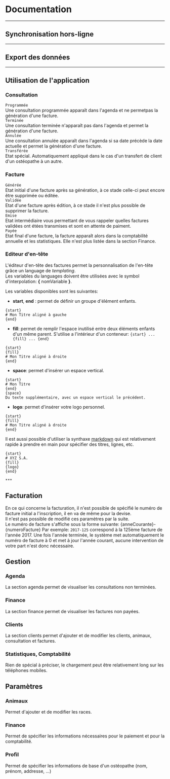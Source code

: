# Documentation

***
## Synchronisation hors-ligne

***
## Export des données

***
## Utilisation de l'application
### Consultation
`Programmée`  
Une consultation programmée apparaît dans l'agenda et ne permetpas  la génération d'une facture.  
`Terminée`  
Une consultation terminée n'apparaît pas dans l'agenda et permet la génération d'une facture.  
`Annulée`  
Une consultation annulée apparaît dans l'agenda si sa date précède la date actuelle et permet la génération d'une facture.  
`Transférée`  
Etat spécial. Automatiquement appliqué dans le cas d'un transfert de client d'un ostéopathe à un autre.  

### Facture
`Générée`  
Etat initial d'une facture après sa génération, à ce stade celle-ci peut encore être supprimée ou éditée.  
`Validée`  
Etat d'une facture après édition, à ce stade il n'est plus possible de supprimer la facture.  
`Emise`  
Etat intermédiaire vous permettant de vous rappeler quelles factures validées ont étées transmises et sont en attente de paiment.  
`Payée`  
Etat final d'une facture, la facture apparaît alors dans la comptabilité annuelle et les statistiques. Elle n'est plus listée dans la section Finance.  

### Editeur d'en-tête

L'éditeur d'en-tête des factures permet la personnalisation de l'en-tête grâce un language de *templating*.  
Les variables du languages doivent être utilisées avec le symbol d'interpolation: **{** nomVariable **}**.  

Les variables disponibles sont les suivantes:  
- **start**, **end** : permet de définir un groupe d'élément enfants.
```
{start}
# Mon Titre aligné à gauche
{end}
```

- **fill**: permet de remplir l'espace inutilisé entre deux éléments enfants d'un même parent. S'utilise a l'intérieur d'un conteneur: `{start} ... {fill} ... {end}`
```
{start}
{fill}
# Mon Titre aligné à droite
{end}
```
- **space**: permet d'insérer un espace vertical.
```
{start}
# Mon Titre
{end}
{space}
Du texte supplémentaire, avec un espace vertical le précédent.
```

- **logo**: permet d'insérer votre logo personnel.
```
{start}
{fill}
# Mon Titre aligné à droite
{end}
```

Il est aussi possible d'utiliser la synthaxe [markdown](https://github.com/adam-p/markdown-here/wiki/Markdown-Cheatsheet) qui est relativement rapide à prendre en main pour spécifier des titres, lignes, etc.
```
{start}
# XYZ S.A.
{fill}
{logo}
{end}
  
***
```

## Facturation
En ce qui concerne la facturation, il n'est possible de spécifié le numéro de facture initial a l'inscription, il en va de même pour la devise.  
Il n'est pas possible de modifié ces paramètres par la suite.  
Le numéro de facture s'affiche sous la forme suivante: {anneCourante}-{numeroFacture}
Par exemple: `2017-125` correspond à la 125ème facture de l'année 2017.
Une fois l'année terminée, le système met automatiquement le numéro de facture à 0 et met à jour l'année courant, aucune intervention de votre part n'est donc nécessaire.  


## Gestion
### Agenda
La section agenda permet de visualiser les consultations non terminées.

### Finance
La section finance permet de visualiser les factures non payées.

### Clients
La section clients permet d'ajouter et de modifier les clients, animaux, consultation et factures.

### Statistiques, Comptabilité
Rien de spécial à préciser, le chargement peut être relativement long sur les téléphones mobiles.


## Paramètres
### Animaux
Permet d'ajouter et de modifier les races. 

### Finance
Permet de spécifier les informations nécessaires pour le paiement et pour la comptabilité.

### Profil
Permet de spécifier les informations de base d'un ostéopathe (nom, prénom, addresse, ...)